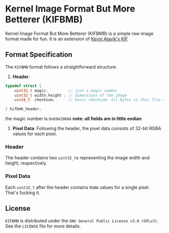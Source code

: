 # Kernel Image Format But More Betterer (KIFBMB)

Kernel Image Format But More Betterer (KIFBMB) is a simple raw image format made for fun.
It is an extension of [Kevin Alavik's KIF](https://kevinalavik.github.io/kif.html)

## Format Specification

The `KIFBMB` format follows a straightforward structure:

1. **Header**:
```C
typedef struct {
    uint32_t magic;         // just a magic number 
    uint32_t width,height ; // dimensions of the image
    uint8_t  checksum;      // basic checksum: all bytes in this file must add up to 0

} kifbmb_header;
```
the magic number is `0x69420666`
**note: all fields are in little endian**
1. **Pixel Data**: Following the header, the pixel data consists of 32-bit RGBA values for each pixel.

### Header
The header contains two `uint32_t`s representing the image width and height, respectively.

### Pixel Data
Each `uint32_t` after the header contains `RGBA` values for a single pixel. That's fucking it.

## License
`KIFBMB` is distributed under the `GNU General Public License v3.0 (GPLv3)`. See the `LICENSE` file for more details.
